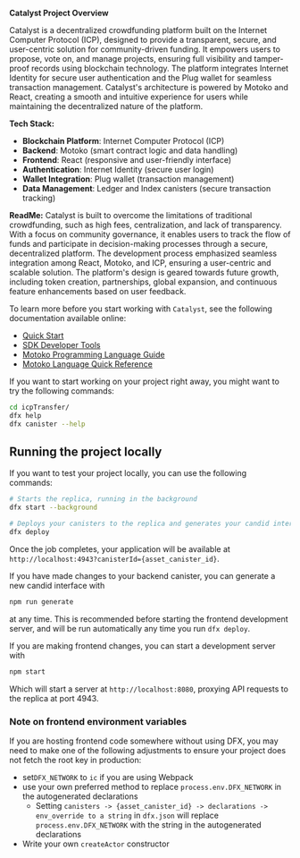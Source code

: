 **Catalyst Project Overview**

Catalyst is a decentralized crowdfunding platform built on the Internet Computer Protocol (ICP), designed to provide a transparent, secure, and user-centric solution for community-driven funding. It empowers users to propose, vote on, and manage projects, ensuring full visibility and tamper-proof records using blockchain technology. The platform integrates Internet Identity for secure user authentication and the Plug wallet for seamless transaction management. Catalyst's architecture is powered by Motoko and React, creating a smooth and intuitive experience for users while maintaining the decentralized nature of the platform. 

**Tech Stack:**
- **Blockchain Platform**: Internet Computer Protocol (ICP)
- **Backend**: Motoko (smart contract logic and data handling)
- **Frontend**: React (responsive and user-friendly interface)
- **Authentication**: Internet Identity (secure user login)
- **Wallet Integration**: Plug wallet (transaction management)
- **Data Management**: Ledger and Index canisters (secure transaction tracking)

**ReadMe:**
Catalyst is built to overcome the limitations of traditional crowdfunding, such as high fees, centralization, and lack of transparency. With a focus on community governance, it enables users to track the flow of funds and participate in decision-making processes through a secure, decentralized platform. The development process emphasized seamless integration among React, Motoko, and ICP, ensuring a user-centric and scalable solution. The platform's design is geared towards future growth, including token creation, partnerships, global expansion, and continuous feature enhancements based on user feedback.

To learn more before you start working with `Catalyst`, see the following documentation available online:

- [Quick Start](https://internetcomputer.org/docs/current/developer-docs/setup/deploy-locally)
- [SDK Developer Tools](https://internetcomputer.org/docs/current/developer-docs/setup/install)
- [Motoko Programming Language Guide](https://internetcomputer.org/docs/current/motoko/main/motoko)
- [Motoko Language Quick Reference](https://internetcomputer.org/docs/current/motoko/main/language-manual)

If you want to start working on your project right away, you might want to try the following commands:

```bash
cd icpTransfer/
dfx help
dfx canister --help
```

## Running the project locally

If you want to test your project locally, you can use the following commands:

```bash
# Starts the replica, running in the background
dfx start --background

# Deploys your canisters to the replica and generates your candid interface
dfx deploy
```

Once the job completes, your application will be available at `http://localhost:4943?canisterId={asset_canister_id}`.

If you have made changes to your backend canister, you can generate a new candid interface with

```bash
npm run generate
```

at any time. This is recommended before starting the frontend development server, and will be run automatically any time you run `dfx deploy`.

If you are making frontend changes, you can start a development server with

```bash
npm start
```

Which will start a server at `http://localhost:8080`, proxying API requests to the replica at port 4943.

### Note on frontend environment variables

If you are hosting frontend code somewhere without using DFX, you may need to make one of the following adjustments to ensure your project does not fetch the root key in production:

- set`DFX_NETWORK` to `ic` if you are using Webpack
- use your own preferred method to replace `process.env.DFX_NETWORK` in the autogenerated declarations
  - Setting `canisters -> {asset_canister_id} -> declarations -> env_override to a string` in `dfx.json` will replace `process.env.DFX_NETWORK` with the string in the autogenerated declarations
- Write your own `createActor` constructor
